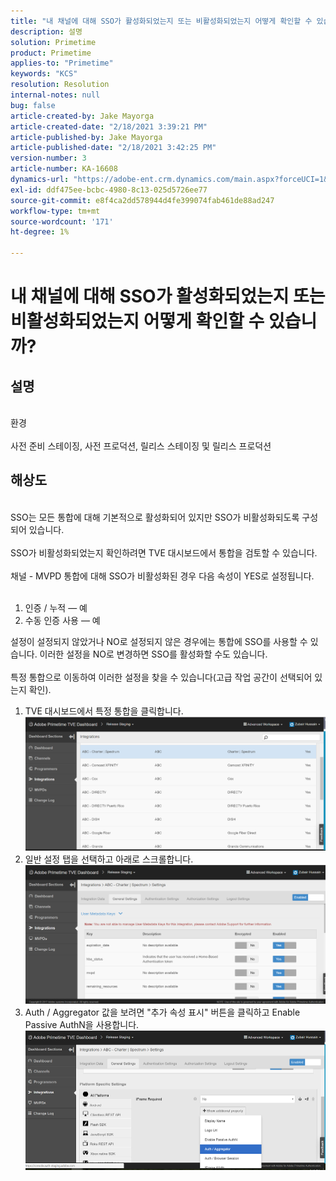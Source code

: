 ```yaml
---
title: "내 채널에 대해 SSO가 활성화되었는지 또는 비활성화되었는지 어떻게 확인할 수 있습니까?"
description: 설명
solution: Primetime
product: Primetime
applies-to: "Primetime"
keywords: "KCS"
resolution: Resolution
internal-notes: null
bug: false
article-created-by: Jake Mayorga
article-created-date: "2/18/2021 3:39:21 PM"
article-published-by: Jake Mayorga
article-published-date: "2/18/2021 3:42:25 PM"
version-number: 3
article-number: KA-16608
dynamics-url: "https://adobe-ent.crm.dynamics.com/main.aspx?forceUCI=1&pagetype=entityrecord&etn=knowledgearticle&id=32c6f173-ff71-eb11-a812-00224809a536"
exl-id: ddf475ee-bcbc-4980-8c13-025d5726ee77
source-git-commit: e8f4ca2dd578944d4fe399074fab461de88ad247
workflow-type: tm+mt
source-wordcount: '171'
ht-degree: 1%

---
```


# 내 채널에 대해 SSO가 활성화되었는지 또는 비활성화되었는지 어떻게 확인할 수 있습니까?

## 설명

<br>환경<br><br>
사전 준비 스테이징, 사전 프로덕션, 릴리스 스테이징 및 릴리스 프로덕션


## 해상도

<br>SSO는 모든 통합에 대해 기본적으로 활성화되어 있지만 SSO가 비활성화되도록 구성되어 있습니다.<br><br>SSO가 비활성화되었는지 확인하려면 TVE 대시보드에서 통합을 검토할 수 있습니다.<br><br>채널 - MVPD 통합에 대해 SSO가 비활성화된 경우 다음 속성이 YES로 설정됩니다.<br><br>
1. 인증 / 누적 — 예
2. 수동 인증 사용 — 예

설정이 설정되지 않았거나 NO로 설정되지 않은 경우에는 통합에 SSO를 사용할 수 있습니다. 이러한 설정을 NO로 변경하면 SSO를 활성화할 수도 있습니다.<br><br>특정 통합으로 이동하여 이러한 설정을 찾을 수 있습니다(고급 작업 공간이 선택되어 있는지 확인).
1. TVE 대시보드에서 특정 통합을 클릭합니다.![](assets/6664dc8b-ff71-eb11-a812-00224809a536.png)
2. 일반 설정 탭을 선택하고 아래로 스크롤합니다.![](assets/ecedf1a3-ff71-eb11-a812-00224809a536.png)
3. Auth / Aggregator 값을 보려면 &quot;추가 속성 표시&quot; 버튼을 클릭하고 Enable Passive AuthN을 사용합니다. ![](assets/1f33e3d9-ff71-eb11-a812-00224809a536.png)
